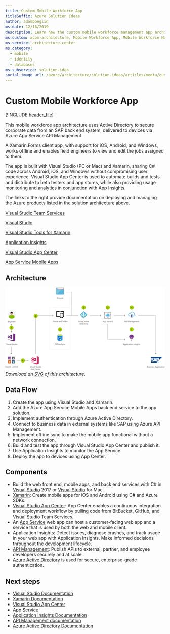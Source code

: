```yaml
---
title: Custom Mobile Workforce App
titleSuffix: Azure Solution Ideas
author: adamboeglin
ms.date: 12/16/2019
description: Learn how the custom mobile workforce management app architecture is built and implemented with a step-by-step diagram that illustrates the integration of Active Directory, SAP, and Azure App Service.
ms.custom: acom-architecture, Mobile Workforce App, Mobile Workforce Management App, Workforce Management App, Mobile Workforce Management Solution, interactive-diagram, 'https://azure.microsoft.com/solutions/architecture/custom-mobile-workforce-app/'
ms.service: architecture-center
ms.category:
  - mobile
  - identity
  - databases
ms.subservice: solution-idea
social_image_url: /azure/architecture/solution-ideas/articles/media/custom-mobile-workforce-app.png
---
```


# Custom Mobile Workforce App

[!INCLUDE [header_file](../../../includes/sol-idea-header.md)]

This mobile workforce app architecture uses Active Directory to secure corporate data from an SAP back end system, delivered to devices via Azure App Service API Management.

A Xamarin.Forms client app, with support for iOS, Android, and Windows, works offline and enables field engineers to view and edit the jobs assigned to them.

The app is built with Visual Studio (PC or Mac) and Xamarin, sharing C# code across Android, iOS, and Windows without compromising user experience. Visual Studio App Center is used to automate builds and tests and distribute to beta testers and app stores, while also providing usage monitoring and analytics in conjunction with App Insights.

The links to the right provide documentation on deploying and managing the Azure products listed in the solution architecture above.

[Visual Studio Team Services](https://azure.microsoft.com/services/visual-studio-team-services)

[Visual Studio](https://www.visualstudio.com/vs)

[Visual Studio Tools for Xamarin](https://www.visualstudio.com/xamarin)

[Application Insights](https://azure.microsoft.com/services/application-insights)

[Visual Studio App Center](https://www.visualstudio.com/app-center)

[App Service Mobile Apps](https://azure.microsoft.com/services/app-service/mobile)

## Architecture

![Architecture diagram](../media/custom-mobile-workforce-app.png)
*Download an [SVG](../media/custom-mobile-workforce-app.svg) of this architecture.*

## Data Flow

1. Create the app using Visual Studio and Xamarin.
1. Add the Azure App Service Mobile Apps back end service to the app solution.
1. Implement authentication through Azure Active Directory.
1. Connect to business data in external systems like SAP using Azure API Management.
1. Implement offline sync to make the mobile app functional without a network connection.
1. Build and test the app through Visual Studio App Center and publish it.
1. Use Application Insights to monitor the App Service.
1. Deploy the app to devices using App Center.

## Components

* Build the web front end, mobile apps, and back end services with C# in [Visual Studio](https://azure.microsoft.com/products/visual-studio) 2017 or [Visual Studio](https://azure.microsoft.com/products/visual-studio) for Mac.
* [Xamarin](https://azure.microsoft.com/features/xamarin): Create mobile apps for iOS and Android using C# and Azure SDKs.
* [Visual Studio App Center](https://azure.microsoft.com/services/app-center): App Center enables a continuous integration and deployment workflow by pulling code from BitBucket, GitHub, and Visual Studio Team Services.
* An [App Service](https://azure.microsoft.com/services/app-service) web app can host a customer-facing web app and a service that is used by both the web and mobile client.
* Application Insights: Detect issues, diagnose crashes, and track usage in your web app with Application Insights. Make informed decisions throughout the development lifecycle.
* [API Management](https://azure.microsoft.com/services/api-management): Publish APIs to external, partner, and employee developers securely and at scale.
* [Azure Active Directory](https://azure.microsoft.com/services/active-directory) is used for secure, enterprise-grade authentication.

## Next steps

* [Visual Studio Documentation](https://docs.microsoft.com/visualstudio)
* [Xamarin Documentation](https://docs.microsoft.com/xamarin)
* [Visual Studio App Center](https://docs.microsoft.com/appcenter)
* [App Service](https://azure.microsoft.com/services/app-service)
* [Application Insights Documentation](https://docs.microsoft.com/azure/application-insights)
* [API Management documentation](https://docs.microsoft.com/azure/api-management)
* [Azure Active Directory Documentation](https://docs.microsoft.com/azure/active-directory)
